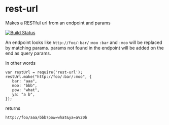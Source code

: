 rest-url
========

Makes a RESTful url from an endpoint and params

[![Build Status](https://travis-ci.org/greggman/rest-url.svg?branch=master)](https://travis-ci.org/greggman/rest-url)

An endpoint looks like `http://foo/:bar/:moo`
`:bar` and `:moo` will be replaced by matching params.
params not found in the endpoint will be added
on the end as query params.

In other words

    var restUrl = require('rest-url');
    restUrl.make("http://foo/:bar/:moo", {
       bar: "aaa",
       moo: "bbb",
       pow: "what",
       ya: "a b",
    });

returns

    http://foo/aaa/bbb?pow=what&ya=a%20b



